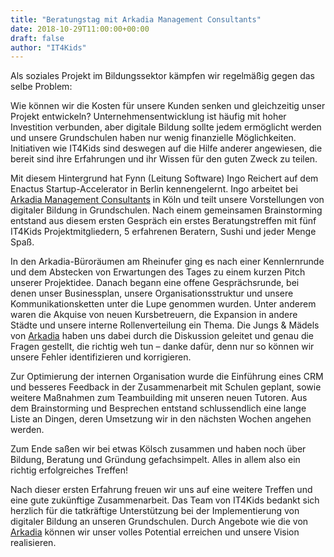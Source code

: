 ```yaml
---
title: "Beratungstag mit Arkadia Management Consultants"
date: 2018-10-29T11:00:00+00:00
draft: false
author: "IT4Kids"
---
```


Als soziales Projekt im Bildungssektor kämpfen wir regelmäßig gegen das selbe Problem:

Wie können wir die Kosten für unsere Kunden senken und gleichzeitig unser Projekt entwickeln?
Unternehmensentwicklung ist häufig mit hoher Investition verbunden, aber digitale Bildung sollte jedem ermöglicht werden und
unsere Grundschulen haben nur wenig finanzielle Möglichkeiten. Initiativen wie IT4Kids sind deswegen auf die Hilfe anderer angewiesen,
die bereit sind ihre Erfahrungen und ihr Wissen für den guten Zweck zu teilen.

Mit diesem Hintergrund hat Fynn (Leitung Software) Ingo Reichert auf dem Enactus Startup-Accelerator in Berlin kennengelernt.
Ingo arbeitet bei <a href="//arkadia.de">Arkadia Management Consultants</a> in Köln und teilt unsere Vorstellungen von digitaler Bildung in Grundschulen.
Nach einem gemeinsamen Brainstorming entstand aus diesem ersten Gespräch ein erstes Beratungstreffen mit
fünf IT4Kids Projektmitgliedern, 5 erfahrenen Beratern, Sushi und jeder Menge Spaß.

In den Arkadia-Büroräumen am Rheinufer ging es nach einer Kennlernrunde und dem Abstecken von Erwartungen des Tages zu einem kurzen Pitch unserer Projektidee.
Danach begann eine offene Gesprächsrunde, bei denen unser Businessplan, unsere Organisationsstruktur und unsere Kommunikationsketten unter die Lupe genommen wurden.
Unter anderem waren die Akquise von neuen Kursbetreuern, die Expansion in andere Städte und unsere interne Rollenverteilung ein Thema.
Die Jungs & Mädels von <a href="//arkadia.de">Arkadia</a> haben uns dabei durch die Diskussion geleitet und genau die Fragen gestellt, die richtig weh tun – danke dafür,
denn nur so können wir unsere Fehler identifizieren und korrigieren.

Zur Optimierung der internen Organisation wurde die Einführung eines CRM und besseres Feedback in der Zusammenarbeit mit Schulen geplant,
sowie weitere Maßnahmen zum Teambuilding mit unseren neuen Tutoren. Aus dem Brainstorming und Besprechen entstand schlussendlich eine lange Liste an Dingen,
deren Umsetzung wir in den nächsten Wochen angehen werden.

Zum Ende saßen wir bei etwas Kölsch zusammen und haben noch über Bildung, Beratung und Gründung gefachsimpelt.
Alles in allem also ein richtig erfolgreiches Treffen!

Nach dieser ersten Erfahrung freuen wir uns auf eine weitere Treffen und eine gute zukünftige Zusammenarbeit.
Das Team von IT4Kids bedankt sich herzlich für die tatkräftige Unterstützung bei der Implementierung von digitaler Bildung an unseren Grundschulen.
Durch Angebote wie die von <a href="//arkadia.de">Arkadia</a> können wir unser volles Potential erreichen und unsere Vision realisieren.
